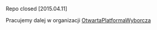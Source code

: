 Repo closed [2015.04.11]

Pracujemy dalej w organizacji [OtwartaPlatformaWyborcza](https://github.com/OtwartaPlatformaWyborcza/OPW-backend-JavaEE)
